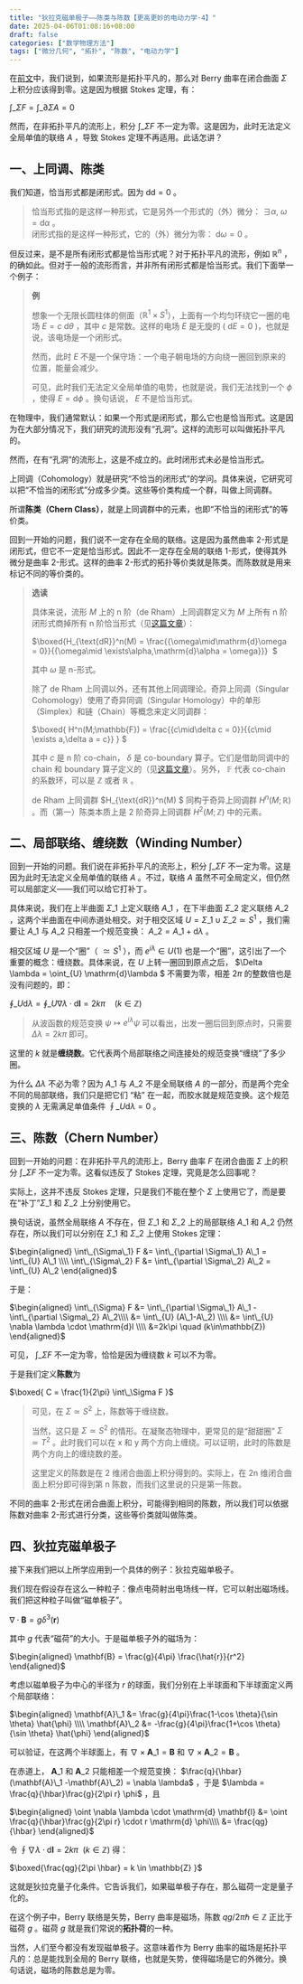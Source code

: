 ```yaml
---
title: "狄拉克磁单极子——陈类与陈数【更高更妙的电动力学·4】"
date: 2025-04-06T01:08:16+08:00
draft: false
categories: ["数学物理方法"]
tags: ["微分几何", "拓扑", "陈数", "电动力学"]
---
```


在[前文](https://zhuanlan.zhihu.com/p/32173040413)中，我们说到，如果流形是拓扑平凡的，那么对 Berry 曲率在闭合曲面 $\Sigma$ 上积分应该得到零。这是因为根据 Stokes 定理，有：

$\int\_\Sigma F = \int\_{\partial \Sigma } A = 0$

然而，在非拓扑平凡的流形上，积分 $\int\_\Sigma F$ 不一定为零。这是因为，此时无法定义全局单值的联络 $A$ ，导致 Stokes 定理不再适用。此话怎讲？

## 一、上同调、陈类  

我们知道，恰当形式都是闭形式。因为 $\mathrm{d}\mathrm{d}=0$ 。

> 恰当形式指的是这样一种形式，它是另外一个形式的（外）微分： $\exists \alpha, \  \omega = \mathrm{d}\alpha$ 。  
> 闭形式指的是这样一种形式，它的（外）微分为零： $\mathrm{d}\omega =0$ 。

但反过来，是不是所有闭形式都是恰当形式呢？对于拓扑平凡的流形，例如 $\mathbb{R}^n$ ，的确如此。但对于一般的流形而言，并非所有闭形式都是恰当形式。我们下面举一个例子：

> **例**  
>   
> 想象一个无限长圆柱体的侧面（$\mathbb{R}^1 \times S^1$），上面有一个均匀环绕它一圈的电场 $E= c\ \mathrm{d}\theta$ ，其中 $c$ 是常数。这样的电场 $E$ 是无旋的 ( $\mathrm{d}E=0$ )，也就是说，该电场是一个闭形式。  
>   
> 然而，此时 $E$ 不是一个保守场：一个电子朝电场的方向绕一圈回到原来的位置，能量会减少。  
>   
> 可见，此时我们无法定义全局单值的电势，也就是说，我们无法找到一个 $\phi$ ，使得 $E = \mathrm{d} \phi$ 。换句话说， $E$ 不是恰当形式。

在物理中，我们通常默认：如果一个形式是闭形式，那么它也是恰当形式。这是因为在大部分情况下，我们研究的流形没有“孔洞”。这样的流形可以叫做拓扑平凡的。

然而，在有“孔洞”的流形上，这是不成立的。此时闭形式未必是恰当形式。

上同调（Cohomology）就是研究“不恰当的闭形式”的学问。具体来说，它研究可以把“不恰当的闭形式”分成多少类。这些等价类构成一个群，叫做上同调群。

所谓**陈类（Chern Class）**，就是上同调群中的元素，也即“不恰当的闭形式”的等价类。

回到一开始的问题，我们说不一定存在全局的联络。这是因为虽然曲率 2-形式是闭形式，但它不一定是恰当形式。因此不一定存在全局的联络 1-形式，使得其外微分是曲率 2-形式。这样的曲率 2-形式的拓扑等价类就是陈类。而陈数就是用来标记不同的等价类的。

> **选读**  
>   
> 具体来说，流形 $M$ 上的 n 阶（de Rham）上同调群定义为 $M$ 上所有 n 阶闭形式商掉所有 n 阶恰当形式（见[这篇文章](https://zhuanlan.zhihu.com/p/629852598)）：  
>   
>  $\boxed{H\_{\text{dR}}^n(M) = \frac{\{\omega\mid\mathrm{d}\omega = 0\}}{\{\omega\mid \exists\alpha,\mathrm{d}\alpha = \omega\}}} ​ $   
>   
> 其中 $\omega$ 是 n-形式。  
>   
> 除了 de Rham 上同调以外，还有其他上同调理论。奇异上同调（Singular Cohomology）使用了奇异同调（Singular Homology）中的单形（Simplex）和链（Chain）等概念来定义同调群：  
>   
>  $\boxed{ H^n(M;\mathbb{F}) = \frac{\{c\mid\delta c = 0\}}{\{c\mid \exists a,\delta a = c\}} } $   
>   
> 其中 $c$ 是 n 阶 co-chain， $\delta$ 是 co-boundary 算子。它们是借助同调中的 chain 和 boundary 算子定义的（见[这篇文章](https://zhuanlan.zhihu.com/p/629852598)）。另外， $\mathbb{F}$ 代表 co-chain 的系数环，可以是 $\mathbb{Z}$ 或者 $\mathbb{R}$ 。  
>   
> de Rham 上同调群 $H\_{\text{dR}}^n(M) $ 同构于奇异上同调群 $H^n(M;\mathbb{R})$ 。而（第一）陈类本质上是 2 阶奇异上同调群 $H^2(M;\mathbb{Z})$ 中的元素。

## 二、局部联络、缠绕数（Winding Number）  

回到一开始的问题。我们说在非拓扑平凡的流形上，积分 $\int\_\Sigma F$ 不一定为零。这是因为此时无法定义全局单值的联络 $A$ 。不过，联络 $A$ 虽然不可全局定义，但仍然可以局部定义——我们可以给它打补丁。

具体来说，我们在上半曲面 $\Sigma\_1$ 上定义联络 $A\_1$ ，在下半曲面 $\Sigma\_2$ 定义联络 $A\_2$ ，这两个半曲面在中间赤道处相交。对于相交区域 $U=\Sigma\_1 \cup \Sigma\_2 \simeq S^1$ ，我们需要让 $A\_1$ 与 $A\_2$ 只相差一个规范变换： $A\_2  = A\_1 + \mathrm{d}\lambda$ 。

相交区域 $U$ 是一个“圈”（ $\simeq S^1$ ），而 $e^{i\lambda} \in U(1)$ 也是一个“圈”，这引出了一个重要的概念：缠绕数。具体来说，在 $U$ 上转一圈回到原点之后， $\Delta \lambda = \oint\_{U} \mathrm{d}\lambda $ 不需要为零，相差 $2\pi$ 的整数倍也是没有问题的，即：

$\oint\_{U} \mathrm{d}\lambda = \oint\_{U} \nabla \lambda \cdot \mathrm{d}\mathbf{l} = 2k\pi \quad(k\in\mathbb{Z})$

> 从波函数的规范变换 $\psi \mapsto e^{i\lambda} \psi$ 可以看出，出发一圈后回到原点时，只需要 $\Delta \lambda = 2k\pi$ 即可。

这里的 $k$ 就是**缠绕数**。它代表两个局部联络之间连接处的规范变换“缠绕”了多少圈。

为什么 $\Delta \lambda$ 不必为零？因为 $A\_1$ 与 $A\_2$ 不是全局联络 $A$ 的一部分，而是两个完全不同的局部联络，我们只是把它们 “粘” 在一起，而胶水就是规范变换。这个规范变换的 $\lambda$ 无需满足单值条件 $\oint\_{U} \mathrm{d}\lambda  = 0$ 。

## 三、陈数（Chern Number）  

回到一开始的问题：在非拓扑平凡的流形上，Berry 曲率 $F$ 在闭合曲面 $\Sigma$ 上的积分 $\int\_\Sigma F$ 不一定为零。这看似违反了 Stokes 定理，究竟是怎么回事呢？

实际上，这并不违反 Stokes 定理，只是我们不能在整个 $\Sigma$ 上使用它了，而是要在“补丁”$\Sigma\_1$ 和 $\Sigma\_2$ 上分别使用它。

换句话说，虽然全局联络 $A$ 不存在，但 $\Sigma\_1$ 和 $\Sigma\_2$ 上的局部联络 $A\_1$ 和 $A\_2$ 仍然存在，所以我们可以分别在 $\Sigma\_1$ 和 $\Sigma\_2$ 上使用 Stokes 定理：

$\begin{aligned} \int\_{\Sigma\_1} F &=  \int\_{\partial \Sigma\_1} A\_1 = \int\_{U} A\_1 \\\\ \int\_{\Sigma\_2} F &=  \int\_{\partial \Sigma\_2} A\_2 = \int\_{U} A\_2 \end{aligned}$

于是：

$\begin{aligned} \int\_{\Sigma} F &=  \int\_{\partial \Sigma\_1} A\_1 - \int\_{\partial \Sigma\_2} A\_2\\\\ &= \int\_{U} (A\_1-A\_2)  \\\\ &= \int\_{U} \nabla \lambda \cdot \mathrm{d}l  \\\\ &=2k\pi \quad (k\in\mathbb{Z}) \end{aligned}$

可见， $\int\_\Sigma F$ 不一定为零，恰恰是因为缠绕数 $k$ 可以不为零。

于是我们定义**陈数**为

$\boxed{ C = \frac{1}{2\pi} \int\_\Sigma F }$

> 可见，在 $\Sigma \simeq S^2$ 上，陈数等于缠绕数。  
>   
> 当然，这只是 $\Sigma \simeq S^2$ 的情形。在凝聚态物理中，更常见的是“甜甜圈” $\Sigma \simeq T^2$ 。此时我们可以在 x 和 y 两个方向上缠绕。可以证明，此时的陈数是两个方向上的缠绕数的差。  
>   
> 这里定义的陈数是在 2 维闭合曲面上积分得到的。实际上，在 2n 维闭合曲面上积分即可得到第 n 陈数，而我们这里说的只是第一陈数。

不同的曲率 2-形式在闭合曲面上积分，可能得到相同的陈数，所以我们可以依据陈数对曲率 2-形式进行分类，这些等价类就叫做陈类。

## 四、狄拉克磁单极子  

接下来我们把以上所学应用到一个具体的例子：狄拉克磁单极子。

我们现在假设存在这么一种粒子：像点电荷射出电场线一样，它可以射出磁场线。我们把这种粒子叫做“磁单极子”。

$\nabla \cdot \mathbf{B} = g \delta^3(\mathbf{r})$

其中 $g$ 代表“磁荷”的大小。于是磁单极子外的磁场为：

$\begin{aligned} \mathbf{B} = \frac{g}{4\pi} \frac{\hat{r}}{r^2} \end{aligned}$

考虑以磁单极子为中心的半径为 $r$ 的球面，我们分别在上半球面和下半球面定义两个局部联络：

$\begin{aligned} \mathbf{A}\_1 &= \frac{g}{4\pi}\frac{1-\cos \theta}{\sin \theta} \hat{\phi} \\\\ \mathbf{A}\_2 &= -\frac{g}{4\pi}\frac{1+\cos \theta}{\sin \theta} \hat{\phi} \end{aligned}$

可以验证，在这两个半球面上，有 $\nabla \times \mathbf{A}\_1 = \mathbf{B}$ 和 $\nabla \times \mathbf{A}\_2 = \mathbf{B}$ 。

在赤道上， $\mathbf{A}\_1$ 和 $\mathbf{A}\_2$ 只能相差一个规范变换： $\frac{q}{\hbar}(\mathbf{A}\_1 -\mathbf{A}\_2) = \nabla \lambda$ ，于是 $\lambda = \frac{q}{\hbar}\frac{g}{2\pi r} \phi$ ，且

$\begin{aligned} \oint \nabla \lambda \cdot \mathrm{d} \mathbf{l} &= \oint  \frac{q}{\hbar}\frac{g}{2\pi r} \cdot r \mathrm{d} \phi\\\\ &= \frac{qg}{\hbar} \end{aligned}$

令 $\oint \nabla \lambda \cdot \mathrm{d} \mathbf{l}  = 2k\pi \ \  (k\in\mathbb{Z})$ 得：

$\boxed{\frac{qg}{2\pi \hbar} = k \in \mathbb{Z} }$

这就是狄拉克量子化条件。它告诉我们，如果磁单极子存在，那么磁荷一定是量子化的。

在这个例子中，Berry 联络是矢势，Berry 曲率是磁场，陈数 $qg/2\pi \hbar \in \mathbb{Z}$ 正比于磁荷 $g$ 。磁荷 $g$ 就是我们常说的**拓扑荷**的一种。

当然，人们至今都没有发现磁单极子。这意味着作为 Berry 曲率的磁场是拓扑平凡的：总是能找到全局的 Berry 联络，也就是矢势，使得磁场是它的外微分。换句话说，磁场的陈数总是为零。